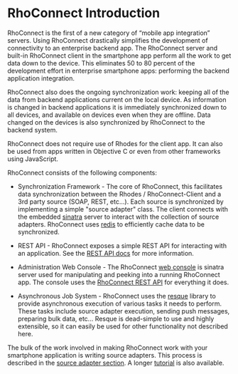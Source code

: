 RhoConnect Introduction
===

RhoConnect is the first of a new category of “mobile app integration” servers. Using RhoConnect drastically simplifies the development of connectivity to an enterprise backend app. The RhoConnect server and built-in RhoConnect client in the smartphone app perform all the work to get data down to the device. This eliminates 50 to 80 percent of the development effort in enterprise smartphone apps: performing the backend application integration.

RhoConnect also does the ongoing synchronization work: keeping all of the data from backend applications current on the local device.   As information is changed in backend applications it is immediately synchronized down to all devices, and available on devices even when they are offline.  Data changed on the devices is also synchronized by RhoConnect to the backend system.

RhoConnect does not require use of Rhodes for the client app.  It can also be used from apps written in Objective C or even from other frameworks using JavaScript.

RhoConnect consists of the following components:

* Synchronization Framework - The core of RhoConnect, this facilitates data synchronization between the Rhodes / RhoConnect-Client and a 3rd party source (SOAP, REST, etc...). Each source is synchronized by implementing a simple "source adapter" class. The client connects with the embedded [sinatra](http://www.sinatrarb.com/) server to interact with the collection of source adapters.  RhoConnect uses [redis](http://redis.io/) to efficiently cache data to be synchronized.

* REST API - RhoConnect exposes a simple REST API for interacting with an application.  See the [REST API docs](rest-api) for more information.

* Administration Web Console - The RhoConnect [web console](web-console) is sinatra server used for manipulating and peeking into a running RhoConnect app. The console uses the [RhoConnect REST API](rest-api) for everything it does.

* Asynchronous Job System - RhoConnect uses the [resque](https://github.com/defunkt/resque) library to provide asynchronous execution of various tasks it needs to perform. These tasks include source adapter execution, sending push messages, preparing bulk data, etc... Resque is dead-simple to use and highly extensible, so it can easily be used for other functionality not described here.

The bulk of the work involved in making RhoConnect work with your smartphone application is writing source adapters. This process is described in the [source adapter section](source-adapters). A longer [tutorial](tutorial) is also available.